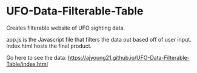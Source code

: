 # UFO-Data-Filterable-Table
Creates filterable website of UFO sighting data.



app.js is the Javascript file that filters the data out based off of user input. Index.html hosts the final product.

Go here to see the data: https://ajyoung21.github.io/UFO-Data-Filterable-Table/index.html
